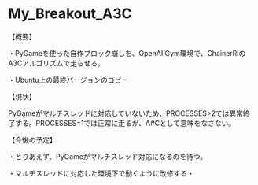 # My_Breakout_A3C

【概要】 

・PyGameを使った自作ブロック崩しを、OpenAI Gym環境で、ChainerRlのA3Cアルゴリズムで走らせる。 

・Ubuntu上の最終バージョンのコピー

【現状】 

PyGameがマルチスレッドに対応していないため、PROCESSES>2では異常終了する。PROCESSES=1では正常に走るが、A#Cとして意味をなさない。

【今後の予定】 

・とりあえず、PyGameがマルチスレッド対応になるのを待つ。 

・マルチスレッドに対応した環境下で動くように改修する・
